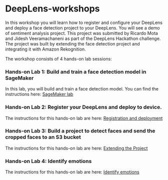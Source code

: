# DeepLens-workshops

In this workshop you will learn how to register and configure your DeepLens and deploy a face detection project to your DeepLens. You will see a demo of sentiment analysis project. This project was submitted by Ricardo Mota and Jidesh Veeramachaneni as part of the DeepLens Hackathon challenge. The project was built by extending the face detection project and integrating it with Amazon Rekognition. 

The workshop consists of 4 hands-on lab sessions:

### Hands-on Lab 1: Build and train a face detection model in SageMaker

In this lab, you will build and train a face detection model. You can find the instructions here: [SageMaker lab](SageMaker%20lab)

### Hands-on Lab 2: Register your DeepLens and deploy to device.

The instructions for this hands-on lab are here: [Registration and deployment](Registration%20and%20project%20deployment/readme.md)

### Hands-on Lab 3: Build a project to detect faces and send the cropped faces to an S3 bucket

The instructions for this hands-on lab are here: [Extending the Project](lab3-extending-the-project.md)

### Hands-on Lab 4: Identify emotions

The instructions for this hands-on lab are here: [Identify emotions](lab4-identify-emotions.md)

